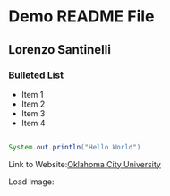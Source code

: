 # Demo README File

## Lorenzo Santinelli

### Bulleted List
- Item 1
- Item 2
- Item 3
- Item 4

```java

System.out.println("Hello World")

```
Link to Website:[Oklahoma City University](https://www.okcu.edu)

Load Image:
